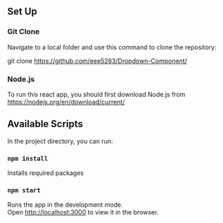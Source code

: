 ## Set Up

### Git Clone

Navigate to a local folder and use this command to clone the repository:

git clone https://github.com/eee5263/Dropdown-Component/

### Node.js

To run this react app, you should first download Node.js from https://nodejs.org/en/download/current/

## Available Scripts

In the project directory, you can run:

### `npm install`

Installs required packages

### `npm start`

Runs the app in the development mode.\
Open [http://localhost:3000](http://localhost:3000) to view it in the browser.
